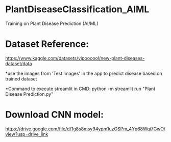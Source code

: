 # PlantDiseaseClassification_AIML
Training on Plant Disease Prediction (AI/ML)

# Dataset Reference:
https://www.kaggle.com/datasets/vipoooool/new-plant-diseases-dataset/data

*use the images from 'Test Images' in the app to predict disease based on trained dataset

*Command to execute streamlit in CMD:
python -m streamlit run "Plant Disease Prediction.py"

# Download CNN model:
https://drive.google.com/file/d/1g8s8msy94ypm1uzOSPm_4Yp68Wqi7GwO/view?usp=drive_link
